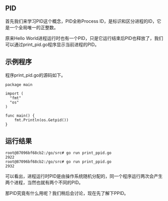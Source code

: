 
## PID

首先我们来学习PID这个概念，PID全称Process ID，是标识和区分进程的ID，它是一个全局唯一的正整数。

原来Hello World进程运行时也有一个PID，只是它运行结束后PID也释放了，我们可以通过print_pid.go程序显示当前进程的PID。

## 示例程序

程序print_pid.go的源码如下。

```
package main

import (
  "fmt"
  "os"
)

func main() {
    fmt.Println(os.Getpid())
}
```

## 运行结果

```
root@87096bf68cb2:/go/src# go run print_ppid.go
2922
root@87096bf68cb2:/go/src# go run print_ppid.go
2932
```

可以看出，进程运行时PID是由操作系统随机分配的，同一个程序运行两次会产生两个进程，当然也就有两个不同的PID。

那PID究竟有什么用呢？我们稍后会讨论，现在先了解下PPID。
